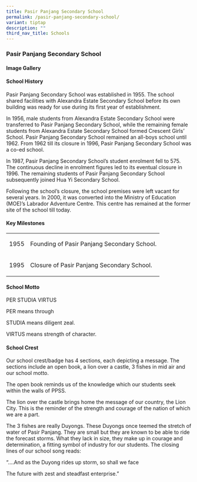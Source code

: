 ```yaml
---
title: Pasir Panjang Secondary School
permalink: /pasir-panjang-secondary-school/
variant: tiptap
description: ""
third_nav_title: Schools
---
```

<h3><strong>Pasir Panjang Secondary School</strong></h3>
<p></p>
<h4><strong>Image Gallery</strong></h4>
<p></p>
<p></p>
<h4><strong>School History</strong></h4>
<p>Pasir Panjang Secondary School was established in 1955. The school shared
facilities with Alexandra Estate Secondary School before its own building
was ready for use during its first year of establishment.</p>
<p>In 1956, male students from Alexandra Estate Secondary School were transferred
to Pasir Panjang Secondary School, while the remaining female students
from Alexandra Estate Secondary School formed Crescent Girls’ School. Pasir
Panjang Secondary School remained an all-boys school until 1962. From 1962
till its closure in 1996, Pasir Panjang Secondary School was a co-ed school.</p>
<p>In 1987, Pasir Panjang Secondary School’s student enrolment fell to 575.
The continuous decline in enrolment figures led to its eventual closure
in 1996. The remaining students of Pasir Panjang Secondary School subsequently
joined Hua Yi Secondary School.</p>
<p>Following the school’s closure, the school premises were left vacant for
several years. In 2000, it was converted into the Ministry of Education
(MOE)’s Labrador Adventure Centre. This centre has remained at the former
site of the school till today.</p>
<h4><strong>Key Milestones</strong></h4>
<p></p>
<table style="minWidth: 50px">
<colgroup>
<col>
<col>
</colgroup>
<tbody>
<tr>
<td rowspan="1" colspan="1">
<p>1955</p>
</td>
<td rowspan="1" colspan="1">
<p>Founding of Pasir Panjang Secondary School.</p>
</td>
</tr>
<tr>
<td rowspan="1" colspan="1">
<p>1995</p>
</td>
<td rowspan="1" colspan="1">
<p>Closure of Pasir Panjang Secondary School.</p>
</td>
</tr>
</tbody>
</table>
<p></p>
<h4><strong>School Motto</strong></h4>
<p>PER STUDIA VIRTUS</p>
<p>PER means through</p>
<p>STUDIA means diligent zeal.</p>
<p>VIRTUS means strength of character.</p>
<p></p>
<h4><strong>School Crest</strong></h4>
<p>Our school crest/badge has 4 sections, each depicting a message. The sections
include an open book, a lion over a castle, 3 fishes in mid air and our
school motto.</p>
<p>The open book reminds us of the knowledge which our students seek within
the walls of PPSS.</p>
<p>The lion over the castle brings home the message of our country, the Lion
City. This is the reminder of the strength and courage of the nation of
which we are a part.</p>
<p>The 3 fishes are really Duyongs. These Duyongs once teemed the stretch
of water of Pasir Panjang. They are small but they are known to be able
to ride the forecast storms. What they lack in size, they make up in courage
and determination, a fitting symbol of industry for our students. The closing
lines of our school song reads:</p>
<p>“....And as the Duyong rides up storm, so shall we face</p>
<p>The future with zest and steadfast enterprise.”</p>
<p></p>
<p></p>